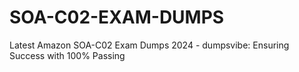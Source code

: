 # SOA-C02-EXAM-DUMPS
Latest Amazon SOA-C02 Exam Dumps 2024 - dumpsvibe: Ensuring Success with 100% Passing 
